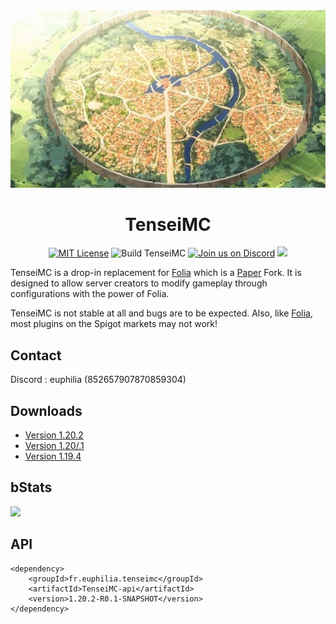 <div align="center">

<img src="./others/D8_ZtPAVUAAirq8.jpg" alt="TenseiMC">

# TenseiMC
[![MIT License](https://img.shields.io/github/license/DoctaEnkoda/TenseiMC?&logo=github)](LICENCE)
![Build TenseiMC](https://github.com/DoctaEnkoda/TenseiMC/actions/workflows/build.yml/badge.svg)
[![Join us on Discord](https://discord.com/api/guilds/1114496106651471894/widget.png?style=shield)](https://discord.gg/Zq9GF7qmDW)
[![](https://img.shields.io/bstats/servers/19185?label=bStats)](https://bstats.org/plugin/server-implementation/TenseiMC/19185)
</div>


TenseiMC is a drop-in replacement for [Folia](https://github.com/PaperMC/Folia) which is a [Paper](https://github.com/PaperMC/Paper) Fork. It is designed to allow server creators to modify gameplay through configurations with the power of Folia.

TenseiMC is not stable at all and bugs are to be expected. Also, like [Folia](https://github.com/PaperMC/Folia), most plugins on the Spigot markets may not work!

## Contact

Discord : euphilia (852657907870859304)

## Downloads

- [Version 1.20.2](https://github.com/DoctaEnkoda/TenseiMC/actions?query=branch%3Adev%2F1.20.2)
- [Version 1.20/.1](https://github.com/DoctaEnkoda/TenseiMC/actions?query=branch%3Adev%2F1.20)
- [Version 1.19.4](https://github.com/DoctaEnkoda/TenseiMC/actions?query=branch%3Adev%2F1.19.4)

## bStats
[![](https://bstats.org/signatures/server-implementation/TenseiMC.svg)](https://bstats.org/plugin/server-implementation/TenseiMC/19185)
## API

```maven
<dependency>
    <groupId>fr.euphilia.tenseimc</groupId>
    <artifactId>TenseiMC-api</artifactId>
    <version>1.20.2-R0.1-SNAPSHOT</version>
</dependency>
```